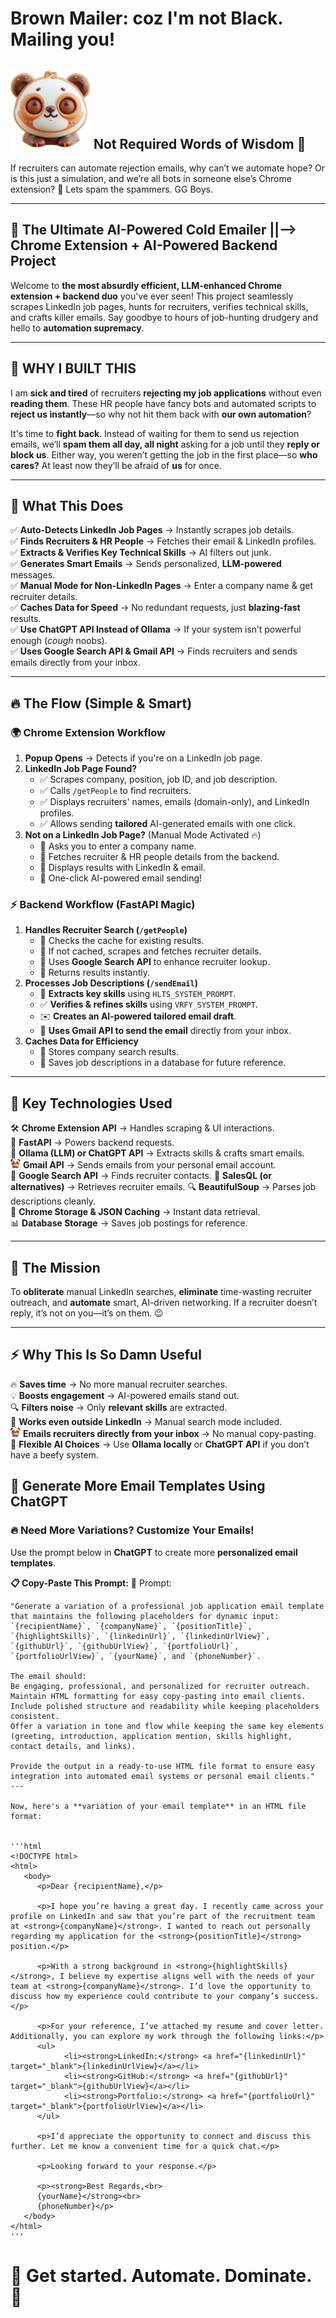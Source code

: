 # Brown Mailer: coz I'm not Black. Mailing you!

## ![Brown Mailer Icon](xTension/icons/icon128.png)  Not Required Words of Wisdom 🤔
If recruiters can automate rejection emails, why can’t we automate hope? Or is this just a simulation, and we’re all bots in someone else’s Chrome extension? 🤖 Lets spam the spammers. GG Boys.

---

## 🚀 The Ultimate AI-Powered Cold Emailer ||--> Chrome Extension + AI-Powered Backend Project

Welcome to **the most absurdly efficient, LLM-enhanced Chrome extension + backend duo** you've ever seen! This project seamlessly scrapes LinkedIn job pages, hunts for recruiters, verifies technical skills, and crafts killer emails. Say goodbye to hours of job-hunting drudgery and hello to **automation supremacy**.

---

## 🤬 WHY I BUILT THIS

I am **sick and tired** of recruiters **rejecting my job applications** without even **reading them**. These HR people have fancy bots and automated scripts to **reject us instantly**—so why not hit them back with **our own automation**?

It's time to **fight back**. Instead of waiting for them to send us rejection emails, we’ll **spam them all day, all night** asking for a job until they **reply or block us**. Either way, you weren’t getting the job in the first place—so **who cares?** At least now they’ll be afraid of **us** for once.


---
## 🎯 What This Does
✅ **Auto-Detects LinkedIn Job Pages** → Instantly scrapes job details.  
✅ **Finds Recruiters & HR People** → Fetches their email & LinkedIn profiles.  
✅ **Extracts & Verifies Key Technical Skills** → AI filters out junk.  
✅ **Generates Smart Emails** → Sends personalized, **LLM-powered** messages.  
✅ **Manual Mode for Non-LinkedIn Pages** → Enter a company name & get recruiter details.  
✅ **Caches Data for Speed** → No redundant requests, just **blazing-fast** results.  
✅ **Use ChatGPT API Instead of Ollama** → If your system isn’t powerful enough (*cough* noobs).  
✅ **Uses Google Search API & Gmail API** → Finds recruiters and sends emails directly from your inbox.  

---
## 🔥 The Flow (Simple & Smart)

### 🌍 **Chrome Extension Workflow**
1. **Popup Opens** → Detects if you're on a LinkedIn job page.
2. **LinkedIn Job Page Found?**
   - ✅ Scrapes company, position, job ID, and job description.
   - ✅ Calls `/getPeople` to find recruiters.
   - ✅ Displays recruiters' names, emails (domain-only), and LinkedIn profiles.
   - ✅ Allows sending **tailored** AI-generated emails with one click.
3. **Not on a LinkedIn Job Page?** (Manual Mode Activated 🔥)
   - 🔹 Asks you to enter a company name.
   - 🔹 Fetches recruiter & HR people details from the backend.
   - 🔹 Displays results with LinkedIn & email.
   - 🔹 One-click AI-powered email sending!

### ⚡ **Backend Workflow (FastAPI Magic)**
1. **Handles Recruiter Search (`/getPeople`)**
   - 🔹 Checks the cache for existing results.
   - 🔹 If not cached, scrapes and fetches recruiter details.
   - 🔹 Uses **Google Search API** to enhance recruiter lookup.
   - 🔹 Returns results instantly.
2. **Processes Job Descriptions (`/sendEmail`)**
   - 🧠 **Extracts key skills** using `HLTS_SYSTEM_PROMPT`.
   - ✅ **Verifies & refines skills** using `VRFY_SYSTEM_PROMPT`.
   - ✉️ **Creates an AI-powered tailored email draft**.
   - 📩 **Uses Gmail API to send the email** directly from your inbox.
3. **Caches Data for Efficiency**
   - 🔹 Stores company search results.
   - 🔹 Saves job descriptions in a database for future reference.

---
## 🔧 **Key Technologies Used**
🛠 **Chrome Extension API** → Handles scraping & UI interactions.  
🚀 **FastAPI** → Powers backend requests.  
🧠 **Ollama (LLM) or ChatGPT API** → Extracts skills & crafts smart emails.  
![Brown Mailer Icon](xTension/icons/icon16.png)  **Gmail API** → Sends emails from your personal email account.  
🔎 **Google Search API** → Finds recruiter contacts. 
📧 **SalesQL (or alternatives)** → Retrieves recruiter emails. 
🔍 **BeautifulSoup** → Parses job descriptions cleanly.  
💾 **Chrome Storage & JSON Caching** → Instant data retrieval.  
📊 **Database Storage** → Saves job postings for reference.  

---
## 🎯 **The Mission**
To **obliterate** manual LinkedIn searches, **eliminate** time-wasting recruiter outreach, and **automate** smart, AI-driven networking. If a recruiter doesn’t reply, it’s not on you—it’s on them. 😉

---
## ⚡ **Why This Is So Damn Useful**
🔥 **Saves time** → No more manual recruiter searches.  
💡 **Boosts engagement** → AI-powered emails stand out.  
🔍 **Filters noise** → Only **relevant skills** are extracted.  
🎯 **Works even outside LinkedIn** → Manual search mode included.  
![Brown Mailer Icon](xTension/icons/icon16.png)  **Emails recruiters directly from your inbox** → No manual copy-pasting.  
🤖 **Flexible AI Choices** → Use **Ollama locally** or **ChatGPT API** if you don’t have a beefy system.  



## **📨 Generate More Email Templates Using ChatGPT**

### 🔥 Need More Variations? Customize Your Emails!
Use the prompt below in **ChatGPT** to create more **personalized email templates**.

**📋 Copy-Paste This Prompt:**
📩 Prompt:

```
"Generate a variation of a professional job application email template that maintains the following placeholders for dynamic input: `{recipientName}`, `{companyName}`, `{positionTitle}`, `{highlightSkills}`, `{linkedinUrl}`, `{linkedinUrlView}`, `{githubUrl}`, `{githubUrlView}`, `{portfolioUrl}`, `{portfolioUrlView}`, `{yourName}`, and `{phoneNumber}`.

The email should:
Be engaging, professional, and personalized for recruiter outreach.
Maintain HTML formatting for easy copy-pasting into email clients.
Include polished structure and readability while keeping placeholders consistent.
Offer a variation in tone and flow while keeping the same key elements (greeting, introduction, application mention, skills highlight, contact details, and links).

Provide the output in a ready-to-use HTML file format to ensure easy integration into automated email systems or personal email clients."
---

Now, here's a **variation of your email template** in an HTML file format:  


'''html
<!DOCTYPE html>
<html>
   <body>
      <p>Dear {recipientName},</p>
      
      <p>I hope you’re having a great day. I recently came across your profile on LinkedIn and saw that you’re part of the recruitment team at <strong>{companyName}</strong>. I wanted to reach out personally regarding my application for the <strong>{positionTitle}</strong> position.</p>
      
      <p>With a strong background in <strong>{highlightSkills}</strong>, I believe my expertise aligns well with the needs of your team at <strong>{companyName}</strong>. I’d love the opportunity to discuss how my experience could contribute to your company’s success.</p>
      
      <p>For your reference, I’ve attached my resume and cover letter. Additionally, you can explore my work through the following links:</p>
      <ul>
            <li><strong>LinkedIn:</strong> <a href="{linkedinUrl}" target="_blank">{linkedinUrlView}</a></li>
            <li><strong>GitHub:</strong> <a href="{githubUrl}" target="_blank">{githubUrlView}</a></li>
            <li><strong>Portfolio:</strong> <a href="{portfolioUrl}" target="_blank">{portfolioUrlView}</a></li>
      </ul>
      
      <p>I’d appreciate the opportunity to connect and discuss this further. Let me know a convenient time for a quick chat.</p>
      
      <p>Looking forward to your response.</p>
      
      <p><strong>Best Regards,<br>
      {yourName}</strong><br>
      {phoneNumber}</p>
   </body>
</html>
'''  

```


# 🚀 **Get started. Automate. Dominate.** 🚀